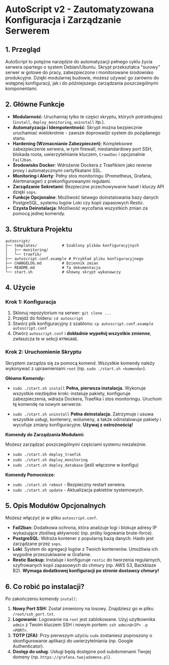 # AutoScript v2 - Zautomatyzowana Konfiguracja i Zarządzanie Serwerem

## 1. Przegląd

AutoScript to potężne narzędzie do automatyzacji pełnego cyklu życia serwera opartego o system Debian/Ubuntu. Skrypt przekształca "surowy" serwer w gotowe do pracy, zabezpieczone i monitorowane środowisko produkcyjne. Dzięki modularnej budowie, możesz używać go zarówno do wstępnej konfiguracji, jak i do późniejszego zarządzania poszczególnymi komponentami.

## 2. Główne Funkcje

- **Modularność**: Uruchamiaj tylko te części skryptu, których potrzebujesz (`install`, `deploy_monitoring`, `uninstall` itp.).
- **Automatyzacja i Idempotentność**: Skrypt można bezpiecznie uruchamiać wielokrotnie - zawsze doprowadzi system do pożądanego stanu.
- **Hardening (Wzmacnianie Zabezpieczeń)**: Kompleksowe zabezpieczenie serwera, w tym firewall, niestandardowy port SSH, blokada roota, uwierzytelnianie kluczem, `CrowdSec` i opcjonalnie `Fail2ban`.
- **Środowisko Docker**: Wdrożenie Dockera z Traefikiem jako reverse proxy i automatycznymi certyfikatami SSL.
- **Monitoring i Alerty**: Pełny stos monitoringu (Prometheus, Grafana, Alertmanager) z prekonfigurowanymi regułami.
- **Zarządzanie Sekretami**: Bezpieczne przechowywanie haseł i kluczy API dzięki `sops`.
- **Funkcje Opcjonalne**: Możliwość łatwego doinstalowania bazy danych PostgreSQL, systemu logów Loki czy kopii zapasowych Restic.
- **Czysta Deinstalacja**: Możliwość wycofania wszystkich zmian za pomocą jednej komendy.

## 3. Struktura Projektu

```
autoscript/
├── templates/           # Szablony plików konfiguracyjnych
│   ├── monitoring/
│   └── traefik/
├── autoscript.conf.example # Przykład pliku konfiguracyjnego
├── CHANGELOG.md         # Dziennik zmian
├── README.md            # Ta dokumentacja
└── start.sh             # Główny skrypt wykonawczy
```

## 4. Użycie

### Krok 1: Konfiguracja

1.  Sklonuj repozytorium na serwer: `git clone ...`
2.  Przejdź do folderu: `cd autoscript`
3.  Stwórz plik konfiguracyjny z szablonu: `cp autoscript.conf.example autoscript.conf`
4.  Otwórz `autoscript.conf` i **dokładnie wypełnij wszystkie zmienne**, zwłaszcza te w sekcji `WYMAGANE`.

### Krok 2: Uruchomienie Skryptu

Skryptem zarządza się za pomocą komend. Wszystkie komendy należy wykonywać z uprawnieniami `root` (np. `sudo ./start.sh <komenda>`).

**Główne Komendy:**

- `sudo ./start.sh install`
  **Pełna, pierwsza instalacja.** Wykonuje wszystkie niezbędne kroki: instaluje pakiety, konfiguruje zabezpieczenia, wdraża Dockera, Traefika i stos monitoringu. Uruchom tę komendę na nowym serwerze.

- `sudo ./start.sh uninstall`
  **Pełna deinstalacja.** Zatrzymuje i usuwa wszystkie usługi, kontenery, wolumeny, a także odinstalowuje pakiety i wycofuje zmiany konfiguracyjne. **Używaj z ostrożnością!**

**Komendy do Zarządzania Modułami:**

Możesz zarządzać poszczególnymi częściami systemu niezależnie.

- `sudo ./start.sh deploy_traefik`
- `sudo ./start.sh deploy_monitoring`
- `sudo ./start.sh deploy_database` (jeśli włączone w konfigu)

**Komendy Pomocnicze:**

- `sudo ./start.sh reboot` - Bezpieczny restart serwera.
- `sudo ./start.sh update` - Aktualizacja pakietów systemowych.

## 5. Opis Modułów Opcjonalnych

Możesz włączyć je w pliku `autoscript.conf`.

- **Fail2ban**: Dodatkowa ochrona, która analizuje logi i blokuje adresy IP wykazujące złośliwą aktywność (np. próby logowania brute-force).
- **PostgreSQL**: Wdraża kontener z popularną bazą danych. Hasło jest zarządzane przez `sops`.
- **Loki**: System do agregacji logów z Twoich kontenerów. Umożliwia ich wygodne przeszukiwanie w Grafanie.
- **Restic Backup**: Instaluje i konfiguruje `restic` do tworzenia regularnych, szyfrowanych kopii zapasowych do chmury (np. AWS S3, Backblaze B2). **Wymaga dodatkowej konfiguracji po stronie dostawcy chmury!**

## 6. Co robić po instalacji?

Po zakończeniu komendy `install`:

1.  **Nowy Port SSH:** Został zmieniony na losowy. Znajdziesz go w pliku `/root/ssh_port.txt`.
2.  **Logowanie**: Logowanie na `root` jest zablokowane. Użyj użytkownika `admin` z Twoim kluczem SSH i nowym portem: `ssh admin@<IP> -p <PORT>`.
3.  **TOTP (2FA)**: Przy pierwszym użyciu `sudo` zostaniesz poproszony o skonfigurowanie aplikacji do uwierzytelniania (np. Google Authenticator).
4.  **Dostęp do usług**: Usługi będą dostępne pod subdomenami Twojej domeny (np. `https://grafana.twojadomena.pl`).
